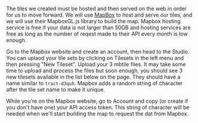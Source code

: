 The tiles we created must be hosted and then served on the web in order
for us to move forward. We will use [MapBox]() to host and serve our
tiles, and we will use their MapboxGL.js library to build the map.
Mapbox hosting service is free if your data is not larger than 50GB and
hosting services are free as long as the number of reqest made to their
API every month is low enough.

Go to the Mapbox website and create an account, then head to the Studio.
You can uplaod your tile sets by clicking on Tilesets in the left menu
and then pressing "New Tileset". Upload your 3 mbtile files. It may take
some time to upload and process the files but soon enough, you should
see 3 new tilesets available in the list below on the page. They should
have a name similar to `tract-d3quh`. Mapbox adds a random string of
character after the tile set name to make it unique.

While you're on the Mapbox website, go to Account and copy (or create if
you don't have one) your API access token. This string of character will
be needed when we'll start building the map to request the dat from
Mapbox.
